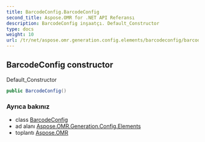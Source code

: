```yaml
---
title: BarcodeConfig.BarcodeConfig
second_title: Aspose.OMR for .NET API Referansı
description: BarcodeConfig inşaatçı. Default_Constructor
type: docs
weight: 10
url: /tr/net/aspose.omr.generation.config.elements/barcodeconfig/barcodeconfig/
---
```

## BarcodeConfig constructor

Default_Constructor

```csharp
public BarcodeConfig()
```

### Ayrıca bakınız

* class [BarcodeConfig](../)
* ad alanı [Aspose.OMR.Generation.Config.Elements](../../barcodeconfig/)
* toplantı [Aspose.OMR](../../../)


